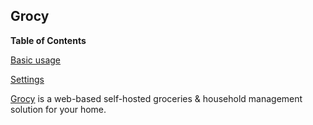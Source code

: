 ## Grocy

**Table of Contents**

[Basic usage](#module-services-grocy-basic-usage)

[Settings](#module-services-grocy-settings)

[Grocy](https://grocy.info/) is a web-based self-hosted groceries & household management solution for your home.
